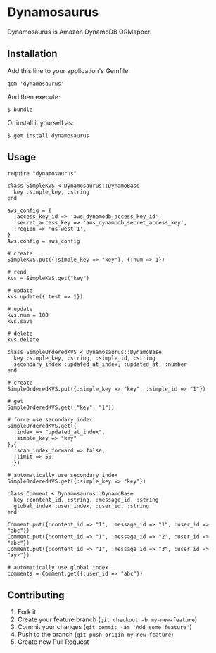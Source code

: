 # Dynamosaurus

Dynamosaurus is Amazon DynamoDB ORMapper.

## Installation

Add this line to your application's Gemfile:

    gem 'dynamosaurus'

And then execute:

    $ bundle

Or install it yourself as:

    $ gem install dynamosaurus

## Usage

    require "dynamosaurus"
    
    class SimpleKVS < Dynamosaurus::DynamoBase
      key :simple_key, :string
    end
    
    aws_config = {
      :access_key_id => 'aws_dynamodb_access_key_id',
      :secret_access_key => 'aws_dynamodb_secret_access_key',
      :region => 'us-west-1',
    }
    Aws.config = aws_config
    
    # create
    SimpleKVS.put({:simple_key => "key"}, {:num => 1})
    
    # read
    kvs = SimpleKVS.get("key")
    
    # update
    kvs.update({:test => 1})
    
    # update
    kvs.num = 100
    kvs.save
    
    # delete
    kvs.delete
    
    class SimpleOrderedKVS < Dynamosaurus::DynamoBase
      key :simple_key, :string, :simple_id, :string
      secondary_index :updated_at_index, :updated_at, :number
    end
    
    # create
    SimpleOrderedKVS.put({:simple_key => "key", :simple_id => "1"})
    
    # get
    SimpleOrderedKVS.get(["key", "1"])
    
    # force use secondary index
    SimpleOrderedKVS.get({
      :index => "updated_at_index",
      :simple_key => "key"
    },{
      :scan_index_forward => false,
      :limit => 50,
      })
    
    # automatically use secondary index
    SimpleOrderedKVS.get({:simple_key => "key"})
    
    class Comment < Dynamosaurus::DynamoBase
      key :content_id, :string, :message_id, :string
      global_index :user_index, :user_id, :string
    end      
    
    Comment.put({:content_id => "1", :message_id => "1", :user_id => "abc"})
    Comment.put({:content_id => "1", :message_id => "2", :user_id => "abc"})
    Comment.put({:content_id => "1", :message_id => "3", :user_id => "xyz"})
    
    # automatically use global index    
    comments = Comment.get({:user_id => "abc"})



## Contributing

1. Fork it
2. Create your feature branch (`git checkout -b my-new-feature`)
3. Commit your changes (`git commit -am 'Add some feature'`)
4. Push to the branch (`git push origin my-new-feature`)
5. Create new Pull Request
